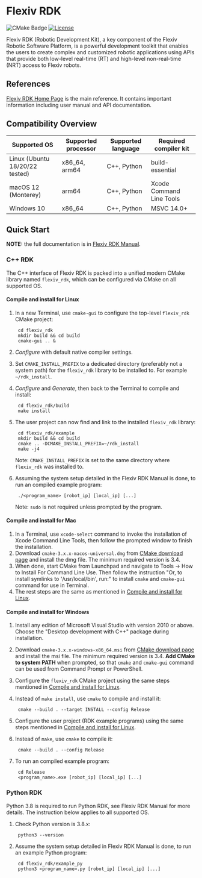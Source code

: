# Flexiv RDK

![CMake Badge](https://github.com/flexivrobotics/flexiv_rdk/actions/workflows/cmake.yml/badge.svg)
[![License](https://img.shields.io/badge/License-Apache%202.0-blue.svg)](https://www.apache.org/licenses/LICENSE-2.0.html)

Flexiv RDK (Robotic Development Kit), a key component of the Flexiv Robotic Software Platform, is a powerful development toolkit that enables the users to create complex and customized robotic applications using APIs that provide both low-level real-time (RT) and high-level non-real-time (NRT) access to Flexiv robots.

## References

[Flexiv RDK Home Page](https://rdk.flexiv.com/) is the main reference. It contains important information including user manual and API documentation.

## Compatibility Overview

| **Supported OS**               | **Supported processor** | **Supported language** | **Required compiler kit** |
| ------------------------------ | ----------------------- | ---------------------- | ------------------------- |
| Linux (Ubuntu 18/20/22 tested) | x86_64, arm64           | C++, Python            | build-essential           |
| macOS 12 (Monterey)            | arm64                   | C++, Python            | Xcode Command Line Tools  |
| Windows 10                     | x86_64                  | C++, Python            | MSVC 14.0+                |

## Quick Start

**NOTE:** the full documentation is in [Flexiv RDK Manual](https://rdk.flexiv.com/manual/).

### C++ RDK

The C++ interface of Flexiv RDK is packed into a unified modern CMake library named ``flexiv_rdk``, which can be configured via CMake on all supported OS.

#### Compile and install for Linux

1. In a new Terminal, use ``cmake-gui`` to configure the top-level ``flexiv_rdk`` CMake project:

        cd flexiv_rdk
        mkdir build && cd build
        cmake-gui .. &

2. *Configure* with default native compiler settings.
3. Set ``CMAKE_INSTALL_PREFIX`` to a dedicated directory (preferably not a system path) for the ``flexiv_rdk`` library to be installed to. For example ``~/rdk_install``.
4. *Configure* and *Generate*, then back to the Terminal to compile and install:

        cd flexiv_rdk/build
        make install

5. The user project can now find and link to the installed ``flexiv_rdk`` library:

        cd flexiv_rdk/example
        mkdir build && cd build
        cmake .. -DCMAKE_INSTALL_PREFIX=~/rdk_install
        make -j4

   Note: ``CMAKE_INSTALL_PREFIX`` is set to the same directory where ``flexiv_rdk`` was installed to.
6. Assuming the system setup detailed in the Flexiv RDK Manual is done, to run an compiled example program:

        ./<program_name> [robot_ip] [local_ip] [...]

     Note: ``sudo`` is not required unless prompted by the program.

#### Compile and install for Mac

1. In a Terminal, use ``xcode-select`` command to invoke the installation of Xcode Command Line Tools, then follow the prompted window to finish the installation.
2. Download ``cmake-3.x.x-macos-universal.dmg`` from [CMake download page](https://cmake.org/download/) and install the dmg file. The minimum required version is 3.4.
3. When done, start CMake from Launchpad and navigate to Tools -> How to Install For Command Line Use. Then follow the instruction "Or, to install symlinks to '/usr/local/bin', run:" to install ``cmake`` and ``cmake-gui`` command for use in Terminal.
4. The rest steps are the same as mentioned in [Compile and install for Linux](#compile-and-install-for-linux).

#### Compile and install for Windows

1. Install any edition of Microsoft Visual Studio with version 2010 or above. Choose the "Desktop development with C++" package during installation.
2. Download ``cmake-3.x.x-windows-x86_64.msi`` from [CMake download page](https://cmake.org/download/) and install the msi file. The minimum required version is 3.4. **Add CMake to system PATH** when prompted, so that ``cmake`` and ``cmake-gui`` command can be used from Command Prompt or PowerShell.
3. Configure the ``flexiv_rdk`` CMake project using the same steps mentioned in [Compile and install for Linux](#compile-and-install-for-linux).
4. Instead of ``make install``, use ``cmake`` to compile and install it:

        cmake --build . --target INSTALL --config Release

5. Configure the user project (RDK example programs) using the same steps mentioned in [Compile and install for Linux](#compile-and-install-for-linux).
6. Instead of ``make``, use ``cmake`` to compile it:

        cmake --build . --config Release

7. To run an compiled example program:

        cd Release
        <program_name>.exe [robot_ip] [local_ip] [...]

### Python RDK

Python 3.8 is required to run Python RDK, see Flexiv RDK Manual for more details. The instruction below applies to all supported OS.

1. Check Python version is 3.8.x:

        python3 --version

2. Assume the system setup detailed in Flexiv RDK Manual is done, to run an example Python program:

        cd flexiv_rdk/example_py
        python3 <program_name>.py [robot_ip] [local_ip] [...]
